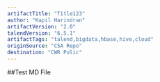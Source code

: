 ```yaml
---
artifactTitle: "Title123"
author: "Kapil Harindran"
artifactVersion: "2.0"
talendVersion: "6.5.1"
artifactTags: "talend,bigdata,hbase,hive,cloud"
originSource: "CSA Repo"
destination: "CWR Pulic"
---
```


##Test MD File
